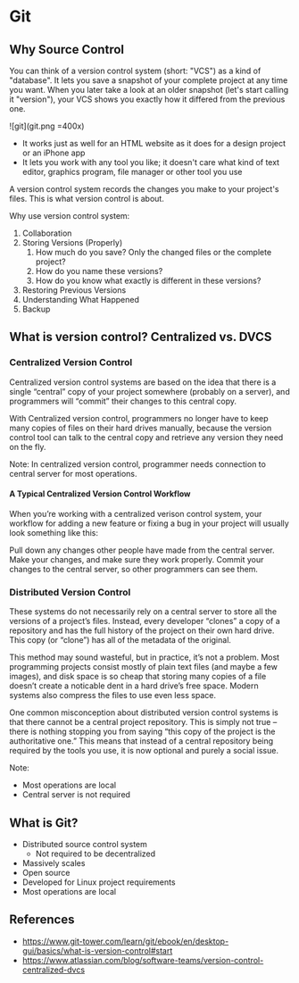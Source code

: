 # Git

## Why Source Control
You can think of a version control system (short: "VCS") as a kind of "database". It lets you save a snapshot of your complete project at any time you want. When you later take a look at an older snapshot (let's start calling it "version"), your VCS shows you exactly how it differed from the previous one.

![git](git.png =400x)

- It works just as well for an HTML website as it does for a design project or an iPhone app
- It lets you work with any tool you like; it doesn't care what kind of text editor, graphics program, file manager or other tool you use

A version control system records the changes you make to your project's files. This is what version control is about.

Why use version control system:
1. Collaboration
2. Storing Versions (Properly)
   1. How much do you save? Only the changed files or the complete project?
   2. How do you name these versions?
   3. How do you know what exactly is different in these versions?
3. Restoring Previous Versions
4. Understanding What Happened
5. Backup

## What is version control? Centralized vs. DVCS

### Centralized Version Control

Centralized version control systems are based on the idea that there is a single “central” copy of your project somewhere (probably on a server), and programmers will “commit” their changes to this central copy.

With Centralized version control, programmers no longer have to keep many copies of files on their hard drives manually, because the version control tool can talk to the central copy and retrieve any version they need on the fly.

Note: In centralized version control, programmer needs connection to central server for most operations.

#### A Typical Centralized Version Control Workflow
When you’re working with a centralized verison control system, your workflow for adding a new feature or fixing a bug in your project will usually look something like this:

Pull down any changes other people have made from the central server.
Make your changes, and make sure they work properly.
Commit your changes to the central server, so other programmers can see them.

### Distributed Version Control

These systems do not necessarily rely on a central server to store all the versions of a project’s files. Instead, every developer “clones” a copy of a repository and has the full history of the project on their own hard drive. This copy (or “clone”) has all of the metadata of the original.

This method may sound wasteful, but in practice, it’s not a problem. Most programming projects consist mostly of plain text files (and maybe a few images), and disk space is so cheap that storing many copies of a file doesn’t create a noticable dent in a hard drive’s free space. Modern systems also compress the files to use even less space.

One common misconception about distributed version control systems is that there cannot be a central project repository. This is simply not true – there is nothing stopping you from saying “this copy of the project is the authoritative one.” This means that instead of a central repository being required by the tools you use, it is now optional and purely a social issue.

Note:
- Most operations are local
- Central server is not required

## What is Git?
- Distributed source control system
  - Not required to be decentralized
- Massively scales
- Open source
- Developed for Linux project requirements
- Most operations are local

## References
- https://www.git-tower.com/learn/git/ebook/en/desktop-gui/basics/what-is-version-control#start
- https://www.atlassian.com/blog/software-teams/version-control-centralized-dvcs


